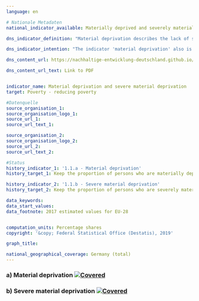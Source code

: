 ```yaml
---                       
language: en                       

# Nationale Metadaten                       
national_indicator_available: Materially deprived and severely materially deprived persons                       

dns_indicator_definition: "Material deprivation describes the lack of specific consumer goods and the involuntary foregoing of discretionary consumption for financial reasons. The two indicators represent the proportion of people out of the total population who are deemed to suffer either material deprivation (1.1.a) or severe material deprivation (1.1.b). The designation of (severe) material deprivation applies to all people whose household meets at least three (severely materially deprived: at least four) of nine defined criteria reflecting the financial restrictions of the household."

dns_indicator_intention: "The indicator 'material deprivation' also is part of the extensive reporting on poverty and wealth conducted by the Federal Government. By identifying individual deficiencies, it aims to act as a substitute for illustrating living conditions threatened by poverty. Therefore both, the percentage of persons who are materially as well as severely materially deprived, should stay below the level within the European Union."

dns_content_url: https://nachhaltige-entwicklung-deutschland.github.io/open-sdg-site-starter/public/content/en/1.1.a,b.pdf

dns_content_url_text: Link to PDF                   


indicator_name: Material deprivation and severe material deprivation                       
target: Poverty - reducing poverty                                             

#Datenquelle                       
source_organisation_1:                                               
source_organisation_logo_1:  
source_url_1:
source_url_text_1:                    

source_organisation_2:
source_organisation_logo_2:                         
source_url_2:
source_url_text_2:                        

#Status
history_indicator_1: '1.1.a - Material deprivation'
history_target_1: Keep the proportion of persons who are materially deprived considerably below the EU-28 level by 2030.

history_indicator_2: '1.1.b - Severe material deprivation'
history_target_2: Keep the proportion of persons who are severely materially deprived considerably below the EU-28 level by 2030.

data_keywords:
data_start_values:
data_footnote: 2017 estimated values for EU-28


computation_units: Percentage shares
copyright: '&copy; Federal Statistical Office (Destatis), 2019'  

graph_title:                    

national_geographical_coverage: Germany (total)                       
---
```

<h3>a) Material deprivation
  <a href="https://nachhaltige-entwicklung-deutschland.github.io/open-sdg-site-starteren/status/"><img src="https://g205sdgs.github.io/sdg-indicators/public/Wettersymbole/Bedeckt.png" alt="Covered" />
  </a>
</h3>
<h3>b) Severe material deprivation
  <a href="https://nachhaltige-entwicklung-deutschland.github.io/open-sdg-site-starter/en/status/"><img src="https://g205sdgs.github.io/sdg-indicators/public/Wettersymbole/Bedeckt.png" alt="Covered" />
  </a>
